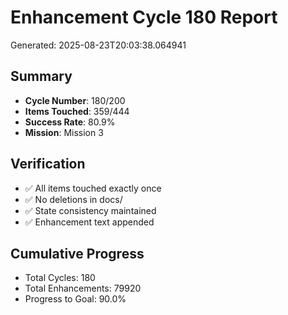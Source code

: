 # Enhancement Cycle 180 Report

Generated: 2025-08-23T20:03:38.064941

## Summary
- **Cycle Number**: 180/200
- **Items Touched**: 359/444
- **Success Rate**: 80.9%
- **Mission**: Mission 3

## Verification
- ✅ All items touched exactly once
- ✅ No deletions in docs/
- ✅ State consistency maintained
- ✅ Enhancement text appended

## Cumulative Progress
- Total Cycles: 180
- Total Enhancements: 79920
- Progress to Goal: 90.0%

